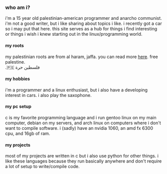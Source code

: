 <!--META DATE 9-29-21 -->
<!--META CATEGORY misc -->

<h3>who am i?</h3>

<p>
    i'm a 15 year old palestinian-american programmer and anarcho communist. i'm not a good writer, but i like sharing
    about topics i like. i recently got a car so i may 
    put that here. this site serves as a hub for
    things i find interesting or things i wish i knew starting
    out in the linux/programming world.
</p>

<h4>my roots</h4>
<p>
    my palestinian roots are from al haram, jaffa. you can read more 
    <a href="https://www.palestineremembered.com/Jaffa/al-Haram/index.html">here</a>.
    free palestine.<br>
    .🇵🇸 فلسطين حرة
<p>

<h4>my hobbies</h4>
<p>
    i'm a programmer and a linux enthusiast, but i also have a developing
    interest in cars. i also play the saxophone.
</p>

<h4>my pc setup</h4>
<p>
    c is my favorite programming language and i run
    gentoo linux on my main computer, debian on my servers,
    and arch linux on computers where i don't want to
    compile software. i (sadly) have an nvidia 1060, an amd 
    fx 6300 cpu, and 16gb of ram.
</p>

<h4>my projects</h4>
<p>
    most of my projects are written in c but i also use 
    python for other things. i like these languages because 
    they run basically anywhere and don't require a lot of
    setup to write/compile code.
</p>
